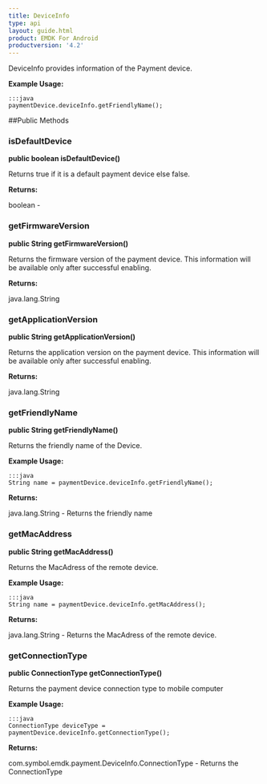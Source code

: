 ```yaml
---
title: DeviceInfo
type: api
layout: guide.html
product: EMDK For Android
productversion: '4.2'
---
```



DeviceInfo provides information of the Payment device.
 
 

**Example Usage:**
	
	:::java	
	paymentDevice.deviceInfo.getFriendlyName();


##Public Methods

### isDefaultDevice

**public boolean isDefaultDevice()**

Returns true if it is a default payment device else false.

**Returns:**

boolean - 

### getFirmwareVersion

**public String getFirmwareVersion()**

Returns the firmware version of the payment device. This information will be available only after successful enabling.

**Returns:**

java.lang.String

### getApplicationVersion

**public String getApplicationVersion()**

Returns the application version on the payment device. This information will be available only after successful enabling.

**Returns:**

java.lang.String

### getFriendlyName

**public String getFriendlyName()**

Returns the friendly name of the Device.
 
 

**Example Usage:**
	
	:::java	
	String name = paymentDevice.deviceInfo.getFriendlyName();


**Returns:**

java.lang.String - Returns the friendly name

### getMacAddress

**public String getMacAddress()**

Returns the MacAdress of the remote device.
 
 

**Example Usage:**
	
	:::java	
	String name = paymentDevice.deviceInfo.getMacAddress();


**Returns:**

java.lang.String - Returns the MacAdress of the remote device.

### getConnectionType

**public ConnectionType getConnectionType()**

Returns the payment device connection type to mobile computer
 
 

**Example Usage:**
	
	:::java	
	ConnectionType deviceType = paymentDevice.deviceInfo.getConnectionType();


**Returns:**

com.symbol.emdk.payment.DeviceInfo.ConnectionType - Returns the ConnectionType

